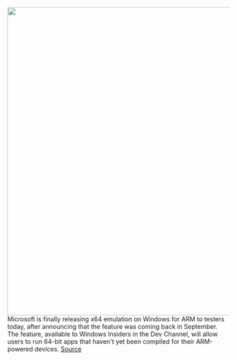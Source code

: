 <img src='https://cdn.vox-cdn.com/thumbor/qdyB-xd-7ILhd3LwQu1cAxAUuP8=/0x0:2040x1360/1200x800/filters:focal(857x517:1183x843)/cdn.vox-cdn.com/uploads/chorus_image/image/68493907/vpavic_191101_3747_0024.0.jpg' width='700px' /><br/>
Microsoft is finally releasing x64 emulation on Windows for ARM to testers today, after announcing that the feature was coming back in September. The feature, available to Windows Insiders in the Dev Channel, will allow users to run 64-bit apps that haven't yet been compiled for their ARM-powered devices.
<a href='https://www.theverge.com/2020/12/10/22168542/x64-emulation-windows-on-arm-surface-pro-x'> Source <a/>